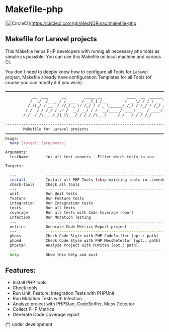 # Makefile-php

[![CircleCI](https://img.shields.io/circleci/build/github/AlexNDRmac/makefile-php?style=flat-square)](https://circleci.com/gh/AlexNDRmac/makefile-php

## Makefile for Laravel projects

This Makefile helps PHP developers with runnig all necessary php tools as simple as possible. You can use this Makefile on local machine and various CI.

You don't need to deeply know how to configure all Tools for Laravel project, Makefile already have configuration Templates for all Tools (of course you can modify it if you wish).

```bash
━━━━━━━━━━━━━━━━━━━━━━━━━━━━━━━━━━━━━━━━━━━━━━━━━━━━━━━━━━━━━━━━━━━━━━━━━━━━━━━━
            __  ___      __        _____ __           ____  __  ______ 
           /  |/  /___ _/ /_____  / __(_) /__        / __ \/ / / / __ \
          / /|_/ / __ `/ //_/ _ \/ /_/ / / _ \______/ /_/ / /_/ / /_/ /
         / /  / / /_/ / ,< /  __/ __/ / /  __/_____/ ____/ __  / ____/ 
        /_/  /_/\__,_/_/|_|\___/_/ /_/_/\___/     /_/   /_/ /_/_/      
                                                                       
--------------------------------------------------------------------------------
        Makefile for Laravel projects
━━━━━━━━━━━━━━━━━━━━━━━━━━━━━━━━━━━━━━━━━━━━━━━━━━━━━━━━━━━━━━━━━━━━━━━━━━━━━━━━
Usage:
  make [target] [arguments]

Arguments:
  testName        for all test runners - Filter which tests to run

Targets:

  ---             --------------------------------------------------------------
  install         Install all PHP Tools (skip existing tools in ./vendor/bin)
  check-tools     Check all Tools
  ---             --------------------------------------------------------------
  unit            Run Unit tests
  feature         Run Feature tests
  integration     Run Integration tests
  tests           Run all tests
  coverage        Run all tests with Code Coverage report
  infection       Run Mutation Testing
  ---             --------------------------------------------------------------
  metrics         Generate Code Metrics Report project
  ---             --------------------------------------------------------------
  phpcs           Check Code Style with PHP CodeSniffer [opt.: path]
  phpmd           Check Code Style with PHP MessDetector [opt.: path]
  phpstan         Analyze Project with PHPStan [opt.: path]
  ---             --------------------------------------------------------------
  help            Show this help and exit

```

## Features:

- Install PHP tools
- Check tools
- Run Unit, Feature, Integration Tests with PHPUnit
- Run Mutation Tests with Infection
- Analyze project with PHPStan, CodeSniffer, Mess Detector
- Collect PHP Metrics
- Generate Code Coverage report

(*) under development
